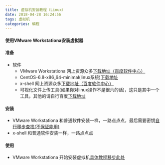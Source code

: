 ```yaml
---
title: 虚拟机安装教程（Linux）
date: 2018-04-28 16:24:56
tags: 虚拟机
categories: 编程
---
```

<h4>使用VMware Workstationa安装虚拟器</h4>

<!-- more -->
#### 准备

- 软件 
    - VMware Workstationa 网上资源众多[下载地址（百度软件中心）](http://rj.baidu.com/soft/detail/13808.html?ald)
    - CentOS-6.8-x86_64-minimal(linux系统)[下载地址](https://pan.baidu.com/s/1bNg2RXbxvew5pV5zAG4TLA)
    -  x-shell  网上资源众多[下载地址（百度软件中心）](http://rj.baidu.com/soft/detail/15201.html?ald)
    - 可视化文件上传工具(如果你对linux操作不是很六的话)，这只是其中一个工具，其他的请自行百度[下载地址](https://filezilla-project.org/)

#### 安装 
- VMware Workstationa 和普通软件安装一样，一路点点点，最后需要密钥[自行移步查找(不保证能用)](http://www.kuaila.com/snews/52732.html)
-  x-shell 和普通软件安装一样，一路点点点

#### 使用
- VMware Workstationa 开始安装虚拟机[具体教程移步此处](https://jingyan.baidu.com/article/3a2f7c2e3d9e3126afd61136.html)
